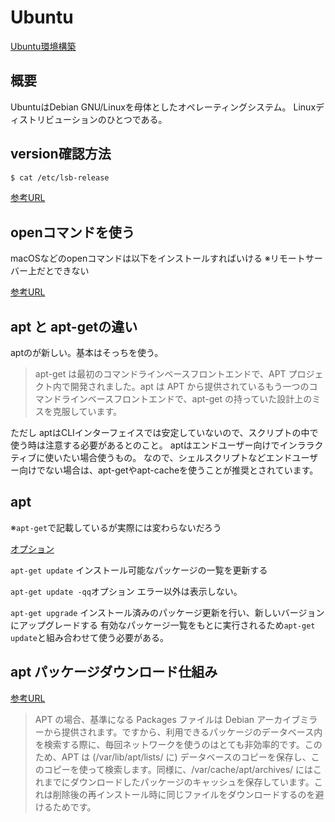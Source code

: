 # Ubuntu

[Ubuntu環境構築](https://ubuntu.perlzemi.com/blog/20200529085516.html)

## 概要

UbuntuはDebian GNU/Linuxを母体としたオペレーティングシステム。
Linuxディストリビューションのひとつである。

## version確認方法

```sh
$ cat /etc/lsb-release
```

[参考URL](https://www.delftstack.com/ja/howto/linux/how-to-check-the-version-of-ubuntu/#lsb_release-%25E3%2582%25B3%25E3%2583%259E%25E3%2583%25B3%25E3%2583%2589%25E3%2582%2592%25E4%25BD%25BF%25E3%2581%25A3%25E3%2581%25A6-ubuntu-%25E3%2581%25AE%25E3%2583%2590%25E3%2583%25BC%25E3%2582%25B8%25E3%2583%25A7%25E3%2583%25B3%25E3%2582%2592%25E7%25A2%25BA%25E8%25AA%258D%25E3%2581%2599%25E3%2582%258B)

## openコマンドを使う

macOSなどのopenコマンドは以下をインストールすればいける
※リモートサーバー上だとできない

[参考URL](https://installati.one/ubuntu/20.04/xdg-utils/)

## apt と apt-getの違い

aptのが新しい。基本はそっちを使う。

>apt-get は最初のコマンドラインベースフロントエンドで、APT プロジェクト内で開発されました。apt は APT から提供されているもう一つのコマンドラインベースフロントエンドで、apt-get の持っていた設計上のミスを克服しています。

ただし
aptはCLIインターフェイスでは安定していないので、スクリプトの中で使う時は注意する必要があるとのこと。
aptはエンドユーザー向けでインララクティブに使いたい場合使うもの。
なので、シェルスクリプトなどエンドユーザー向けでない場合は、apt-getやapt-cacheを使うことが推奨とされています。


## apt

※`apt-get`で記載しているが実際には変わらないだろう

[オプション](http://www.ne.jp/asahi/it/life/it/linux/linux_command/linux_apt-get.html)

`apt-get update`
インストール可能なパッケージの一覧を更新する

`apt-get update -qq`オプション
エラー以外は表示しない。

`apt-get upgrade`
インストール済みのパッケージ更新を行い、新しいバージョンにアップグレードする
有効なパッケージ一覧をもとに実行されるため`apt-get update`と組み合わせて使う必要がある。

## apt パッケージダウンロード仕組み

[参考URL](https://www.kimoton.com/entry/20181123/1542961698)

>APT の場合、基準になる Packages ファイルは Debian アーカイブミラーから提供されます。ですから、利用できるパッケージのデータベース内を検索する際に、毎回ネットワークを使うのはとても非効率的です。このため、APT は (/var/lib/apt/lists/ に) データベースのコピーを保存し、このコピーを使って検索します。同様に、/var/cache/apt/archives/ にはこれまでにダウンロードしたパッケージのキャッシュを保存しています。これは削除後の再インストール時に同じファイルをダウンロードするのを避けるためです。